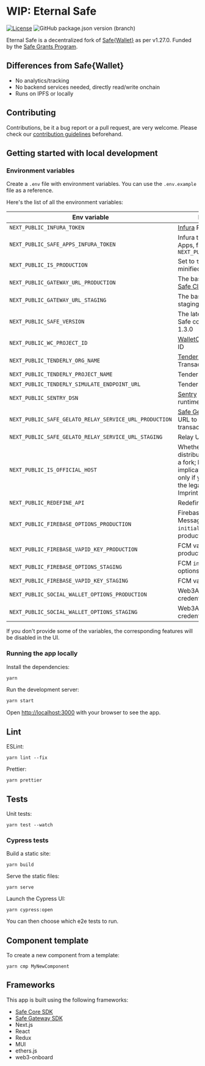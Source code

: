 # WIP: Eternal Safe

[![License](https://img.shields.io/github/license/devanoneth/eternal-safe)](https://github.com/devanoneth/eternal-safe/blob/main/LICENSE)
![GitHub package.json version (branch)](https://img.shields.io/github/package-json/v/devanoneth/eternal-safe)

Eternal Safe is a decentralized fork of [Safe{Wallet}](https://github.com/safe-global/safe-wallet-web) as per v1.27.0. Funded by the [Safe Grants Program](https://app.charmverse.io/safe-grants-program/page-005239065690887612).

## Differences from Safe{Wallet}

- No analytics/tracking
- No backend services needed, directly read/write onchain
- Runs on IPFS or locally

## Contributing

Contributions, be it a bug report or a pull request, are very welcome. Please check our [contribution guidelines](CONTRIBUTING.md) beforehand.

## Getting started with local development

### Environment variables

Create a `.env` file with environment variables. You can use the `.env.example` file as a reference.

Here's the list of all the environment variables:

| Env variable                                           | Description                                                                                                                                                             |
| ------------------------------------------------------ | ----------------------------------------------------------------------------------------------------------------------------------------------------------------------- |
| `NEXT_PUBLIC_INFURA_TOKEN`                             | [Infura](https://docs.infura.io/infura/networks/ethereum/how-to/secure-a-project/project-id) RPC API token                                                              |
| `NEXT_PUBLIC_SAFE_APPS_INFURA_TOKEN`                   | Infura token for Safe Apps, falls back to `NEXT_PUBLIC_INFURA_TOKEN`                                                                                                    |
| `NEXT_PUBLIC_IS_PRODUCTION`                            | Set to `true` to build a minified production app                                                                                                                        |
| `NEXT_PUBLIC_GATEWAY_URL_PRODUCTION`                   | The base URL for the [Safe Client Gateway](https://github.com/safe-global/safe-client-gateway)                                                                          |
| `NEXT_PUBLIC_GATEWAY_URL_STAGING`                      | The base CGW URL on staging                                                                                                                                             |
| `NEXT_PUBLIC_SAFE_VERSION`                             | The latest version of the Safe contract, defaults to 1.3.0                                                                                                              |
| `NEXT_PUBLIC_WC_PROJECT_ID`                            | [WalletConnect v2](https://docs.walletconnect.com/2.0/cloud/relay) project ID                                                                                           |
| `NEXT_PUBLIC_TENDERLY_ORG_NAME`                        | [Tenderly](https://tenderly.co) org name for Transaction Simulation                                                                                                     |
| `NEXT_PUBLIC_TENDERLY_PROJECT_NAME`                    | Tenderly project name                                                                                                                                                   |
| `NEXT_PUBLIC_TENDERLY_SIMULATE_ENDPOINT_URL`           | Tenderly simulation URL                                                                                                                                                 |
| `NEXT_PUBLIC_SENTRY_DSN`                               | [Sentry](https://sentry.io) id for tracking runtime errors                                                                                                              |
| `NEXT_PUBLIC_SAFE_GELATO_RELAY_SERVICE_URL_PRODUCTION` | [Safe Gelato Relay Service](https://github.com/safe-global/safe-gelato-relay-service) URL to allow relaying transactions via Gelato                                     |
| `NEXT_PUBLIC_SAFE_GELATO_RELAY_SERVICE_URL_STAGING`    | Relay URL on staging                                                                                                                                                    |
| `NEXT_PUBLIC_IS_OFFICIAL_HOST`                         | Whether it's the official distribution of the app, or a fork; has legal implications. Set to true only if you also update the legal pages like Imprint and Terms of use |
| `NEXT_PUBLIC_REDEFINE_API`                             | Redefine API base URL                                                                                                                                                   |
| `NEXT_PUBLIC_FIREBASE_OPTIONS_PRODUCTION`              | Firebase Cloud Messaging (FCM) `initializeApp` options on production                                                                                                    |
| `NEXT_PUBLIC_FIREBASE_VAPID_KEY_PRODUCTION`            | FCM vapid key on production                                                                                                                                             |
| `NEXT_PUBLIC_FIREBASE_OPTIONS_STAGING`                 | FCM `initializeApp` options on staging                                                                                                                                  |
| `NEXT_PUBLIC_FIREBASE_VAPID_KEY_STAGING`               | FCM vapid key on staging                                                                                                                                                |
| `NEXT_PUBLIC_SOCIAL_WALLET_OPTIONS_PRODUCTION`         | Web3Auth and Google credentials (production)                                                                                                                            |
| `NEXT_PUBLIC_SOCIAL_WALLET_OPTIONS_STAGING`            | Web3Auth and Google credentials (staging)                                                                                                                               |

If you don't provide some of the variables, the corresponding features will be disabled in the UI.

### Running the app locally

Install the dependencies:

```bash
yarn
```

Run the development server:

```bash
yarn start
```

Open [http://localhost:3000](http://localhost:3000) with your browser to see the app.

## Lint

ESLint:

```
yarn lint --fix
```

Prettier:

```
yarn prettier
```

## Tests

Unit tests:

```
yarn test --watch
```

### Cypress tests

Build a static site:

```
yarn build
```

Serve the static files:

```
yarn serve
```

Launch the Cypress UI:

```
yarn cypress:open
```

You can then choose which e2e tests to run.

## Component template

To create a new component from a template:

```
yarn cmp MyNewComponent
```

## Frameworks

This app is built using the following frameworks:

- [Safe Core SDK](https://github.com/safe-global/safe-core-sdk)
- [Safe Gateway SDK](https://github.com/safe-global/safe-gateway-typescript-sdk)
- Next.js
- React
- Redux
- MUI
- ethers.js
- web3-onboard
